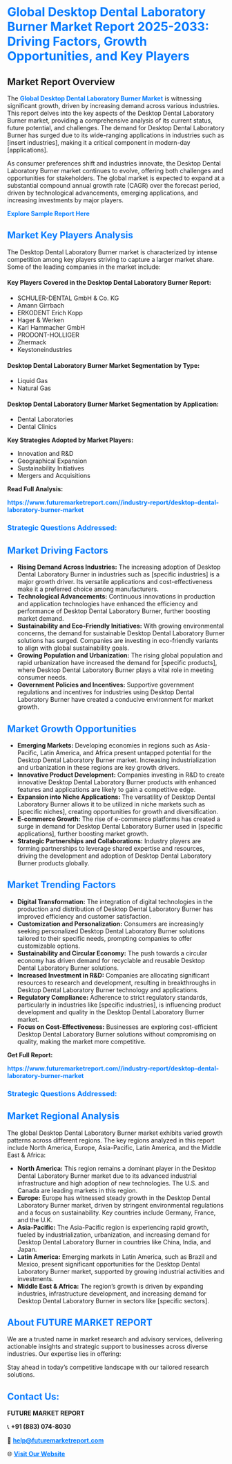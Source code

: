 <h1 style="color: #007BFF;">Global Desktop Dental Laboratory Burner Market Report 2025-2033: Driving Factors, Growth Opportunities, and Key Players</h1>

<section id="overview">
<h2>Market Report Overview</h2>
<p>The <a href="https://www.futuremarketreport.com//industry-report/desktop-dental-laboratory-burner-market" style="color: #007BFF; text-decoration: none;"><strong>Global Desktop Dental Laboratory Burner Market</strong></a> is witnessing significant growth, driven by increasing demand across various industries. This report delves into the key aspects of the Desktop Dental Laboratory Burner market, providing a comprehensive analysis of its current status, future potential, and challenges. The demand for Desktop Dental Laboratory Burner has surged due to its wide-ranging applications in industries such as [insert industries], making it a critical component in modern-day [applications].</p>
<p>As consumer preferences shift and industries innovate, the Desktop Dental Laboratory Burner market continues to evolve, offering both challenges and opportunities for stakeholders. The global market is expected to expand at a substantial compound annual growth rate (CAGR) over the forecast period, driven by technological advancements, emerging applications, and increasing investments by major players.</p>
</section>

<section id="overview">
<p><a href="https://www.futuremarketreport.com//request-sample/reportId=50167" style="color: #007BFF; text-decoration: none;"><strong>Explore Sample Report Here</strong></a></p>
</section>

<section id="key-players">
<h2 style="color: #007BFF;">Market Key Players Analysis</h2>
<p>The Desktop Dental Laboratory Burner market is characterized by intense competition among key players striving to capture a larger market share. Some of the leading companies in the market include:</p>
<h4>Key Players Covered in the Desktop Dental Laboratory Burner Report:</h4>
<ul><li>SCHULER-DENTAL GmbH &amp; Co. KG</li><li>Amann Girrbach</li><li>ERKODENT Erich Kopp</li><li>Hager &amp; Werken</li><li>Karl Hammacher GmbH</li><li>PRODONT-HOLLIGER</li><li>Zhermack</li><li>Keystoneindustries</li></ul>
<h4>Desktop Dental Laboratory Burner Market Segmentation by Type:</h4>
<ul><li>Liquid Gas</li><li>Natural Gas</li></ul>

<h4>Desktop Dental Laboratory Burner Market Segmentation by Application:</h4>
<ul><li>Dental Laboratories</li><li>Dental Clinics</li></ul>
<p><strong>Key Strategies Adopted by Market Players:</strong></p>
<ul>
<li>Innovation and R&D</li>
<li>Geographical Expansion</li>
<li>Sustainability Initiatives</li>
<li>Mergers and Acquisitions</li>
</ul>
</section>

<section>
<p><strong>Read Full Analysis: </strong></p><a href="https://www.futuremarketreport.com//industry-report/desktop-dental-laboratory-burner-market" style="color: #007BFF; text-decoration: none;"><strong>https://www.futuremarketreport.com//industry-report/desktop-dental-laboratory-burner-market</strong></a>
<h3 style="color: #007BFF;">Strategic Questions Addressed:</h3>
</section>

<section id="driving-factors">
<h2 style="color: #007BFF;">Market Driving Factors</h2>
<ul>
<li><strong>Rising Demand Across Industries:</strong> The increasing adoption of Desktop Dental Laboratory Burner in industries such as [specific industries] is a major growth driver. Its versatile applications and cost-effectiveness make it a preferred choice among manufacturers.</li>
<li><strong>Technological Advancements:</strong> Continuous innovations in production and application technologies have enhanced the efficiency and performance of Desktop Dental Laboratory Burner, further boosting market demand.</li>
<li><strong>Sustainability and Eco-Friendly Initiatives:</strong> With growing environmental concerns, the demand for sustainable Desktop Dental Laboratory Burner solutions has surged. Companies are investing in eco-friendly variants to align with global sustainability goals.</li>
<li><strong>Growing Population and Urbanization:</strong> The rising global population and rapid urbanization have increased the demand for [specific products], where Desktop Dental Laboratory Burner plays a vital role in meeting consumer needs.</li>
<li><strong>Government Policies and Incentives:</strong> Supportive government regulations and incentives for industries using Desktop Dental Laboratory Burner have created a conducive environment for market growth.</li>
</ul>
</section>

<section id="growth-opportunities">
<h2 style="color: #007BFF;">Market Growth Opportunities</h2>
<ul>
<li><strong>Emerging Markets:</strong> Developing economies in regions such as Asia-Pacific, Latin America, and Africa present untapped potential for the Desktop Dental Laboratory Burner market. Increasing industrialization and urbanization in these regions are key growth drivers.</li>
<li><strong>Innovative Product Development:</strong> Companies investing in R&D to create innovative Desktop Dental Laboratory Burner products with enhanced features and applications are likely to gain a competitive edge.</li>
<li><strong>Expansion into Niche Applications:</strong> The versatility of Desktop Dental Laboratory Burner allows it to be utilized in niche markets such as [specific niches], creating opportunities for growth and diversification.</li>
<li><strong>E-commerce Growth:</strong> The rise of e-commerce platforms has created a surge in demand for Desktop Dental Laboratory Burner used in [specific applications], further boosting market growth.</li>
<li><strong>Strategic Partnerships and Collaborations:</strong> Industry players are forming partnerships to leverage shared expertise and resources, driving the development and adoption of Desktop Dental Laboratory Burner products globally.</li>
</ul>
</section>

<section id="trending-factors">
<h2 style="color: #007BFF;">Market Trending Factors</h2>
<ul>
<li><strong>Digital Transformation:</strong> The integration of digital technologies in the production and distribution of Desktop Dental Laboratory Burner has improved efficiency and customer satisfaction.</li>
<li><strong>Customization and Personalization:</strong> Consumers are increasingly seeking personalized Desktop Dental Laboratory Burner solutions tailored to their specific needs, prompting companies to offer customizable options.</li>
<li><strong>Sustainability and Circular Economy:</strong> The push towards a circular economy has driven demand for recyclable and reusable Desktop Dental Laboratory Burner solutions.</li>
<li><strong>Increased Investment in R&D:</strong> Companies are allocating significant resources to research and development, resulting in breakthroughs in Desktop Dental Laboratory Burner technology and applications.</li>
<li><strong>Regulatory Compliance:</strong> Adherence to strict regulatory standards, particularly in industries like [specific industries], is influencing product development and quality in the Desktop Dental Laboratory Burner market.</li>
<li><strong>Focus on Cost-Effectiveness:</strong> Businesses are exploring cost-efficient Desktop Dental Laboratory Burner solutions without compromising on quality, making the market more competitive.</li>
</ul>
</section>

<section>
<p><strong>Get Full Report: </strong></p><a href="https://www.futuremarketreport.com//industry-report/desktop-dental-laboratory-burner-market" style="color: #007BFF; text-decoration: none;"><strong>https://www.futuremarketreport.com//industry-report/desktop-dental-laboratory-burner-market</strong></a>
<h3 style="color: #007BFF;">Strategic Questions Addressed:</h3>
</section>


<section id="regional-analysis">
<h2 style="color: #007BFF;">Market Regional Analysis</h2>
<p>The global Desktop Dental Laboratory Burner market exhibits varied growth patterns across different regions. The key regions analyzed in this report include North America, Europe, Asia-Pacific, Latin America, and the Middle East & Africa:</p>
<ul>
<li><strong>North America:</strong> This region remains a dominant player in the Desktop Dental Laboratory Burner market due to its advanced industrial infrastructure and high adoption of new technologies. The U.S. and Canada are leading markets in this region.</li>
<li><strong>Europe:</strong> Europe has witnessed steady growth in the Desktop Dental Laboratory Burner market, driven by stringent environmental regulations and a focus on sustainability. Key countries include Germany, France, and the U.K.</li>
<li><strong>Asia-Pacific:</strong> The Asia-Pacific region is experiencing rapid growth, fueled by industrialization, urbanization, and increasing demand for Desktop Dental Laboratory Burner in countries like China, India, and Japan.</li>
<li><strong>Latin America:</strong> Emerging markets in Latin America, such as Brazil and Mexico, present significant opportunities for the Desktop Dental Laboratory Burner market, supported by growing industrial activities and investments.</li>
<li><strong>Middle East & Africa:</strong> The region’s growth is driven by expanding industries, infrastructure development, and increasing demand for Desktop Dental Laboratory Burner in sectors like [specific sectors].</li>
</ul>
</section>

<footer>
<h2 style="color: #007BFF;">About FUTURE MARKET REPORT</h2>
<p>We are a trusted name in market research and advisory services, delivering actionable insights and strategic support to businesses across diverse industries. Our expertise lies in offering:</p>

<p>Stay ahead in today’s competitive landscape with our tailored research solutions.</p>

<h2 style="color: #007BFF;">Contact Us:</h2>
<p><strong>FUTURE MARKET REPORT</strong></p>
<p>📞 <strong>+91 (883) 074-8030</strong></p>
<p>📧 <strong><a href="mailto:help@futuremarketreport.com" style="color: #007BFF;">help@futuremarketreport.com</a></strong></p>
<p>🌐 <strong><a href="https://www.futuremarketreport.com/" style="color: #007BFF;">Visit Our Website</a></strong></p>
</footer>